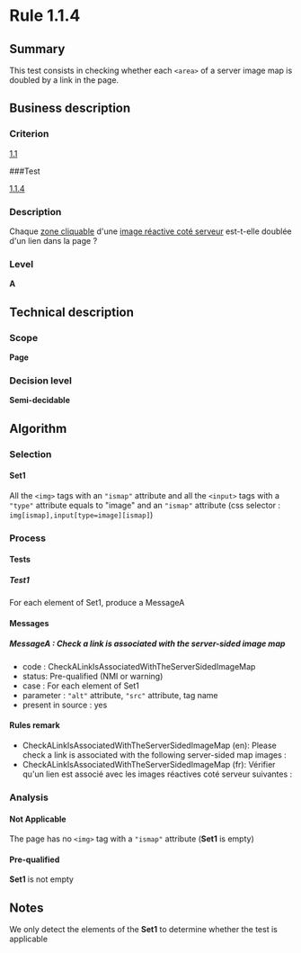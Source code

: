# Rule 1.1.4

## Summary

This test consists in checking whether each `<area>` of a server image map is doubled by a link in the page.

## Business description

### Criterion

[1.1](http://references.modernisation.gouv.fr/rgaa/criteres.html#crit-1-1)

###Test

[1.1.4](http://references.modernisation.gouv.fr/rgaa/criteres.html#test-1-1-4)

### Description

Chaque <a href="http://references.modernisation.gouv.fr/rgaa/glossaire.html#zone-cliquable">zone cliquable</a> d'une <a href="http://references.modernisation.gouv.fr/rgaa/glossaire.html#image-ractive">image r&eacute;active cot&eacute; serveur</a> est-t-elle doubl&eacute;e d'un lien dans la page ?

### Level

**A**

## Technical description

### Scope

**Page**

### Decision level

**Semi-decidable**

## Algorithm

### Selection

#### Set1

All the `<img>` tags with an `"ismap"` attribute and all the `<input>` tags with a `"type"` attribute equals to "image" and an `"ismap"` attribute (css selector : `img[ismap],input[type=image][ismap]`)

### Process

#### Tests

##### Test1

For each element of Set1, produce a MessageA

#### Messages

##### MessageA : Check a link is associated with the server-sided image map

-    code : CheckALinkIsAssociatedWithTheServerSidedImageMap
-    status: Pre-qualified (NMI or warning)
-    case : For each element of Set1
-    parameter : `"alt"` attribute, `"src"` attribute, tag name
-    present in source : yes

#### Rules remark

 * CheckALinkIsAssociatedWithTheServerSidedImageMap (en): Please check a link is associated with the following server-sided map images : 
 * CheckALinkIsAssociatedWithTheServerSidedImageMap (fr): V&eacute;rifier qu'un lien est associ&eacute; avec les images r&eacute;actives cot&eacute; serveur suivantes :  

### Analysis

#### Not Applicable

The page has no `<img>` tag with a `"ismap"` attribute (**Set1** is empty)

#### Pre-qualified

**Set1** is not empty

## Notes

We only detect the elements of the **Set1** to determine whether the test is applicable
